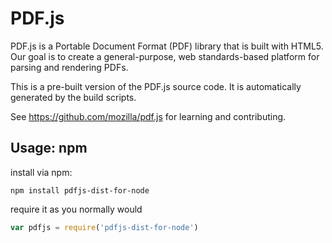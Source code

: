 # PDF.js

PDF.js is a Portable Document Format (PDF) library that is built with HTML5.
Our goal is to create a general-purpose, web standards-based platform for
parsing and rendering PDFs.

This is a pre-built version of the PDF.js source code. It is automatically
generated by the build scripts.

See https://github.com/mozilla/pdf.js for learning and contributing.

## Usage: npm

install via npm:

```
npm install pdfjs-dist-for-node
```

require it as you normally would

```js
var pdfjs = require('pdfjs-dist-for-node')
```
